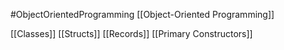 #ObjectOrientedProgramming 
[[Object-Oriented Programming]]

[[Classes]]
[[Structs]]
[[Records]]
[[Primary Constructors]]